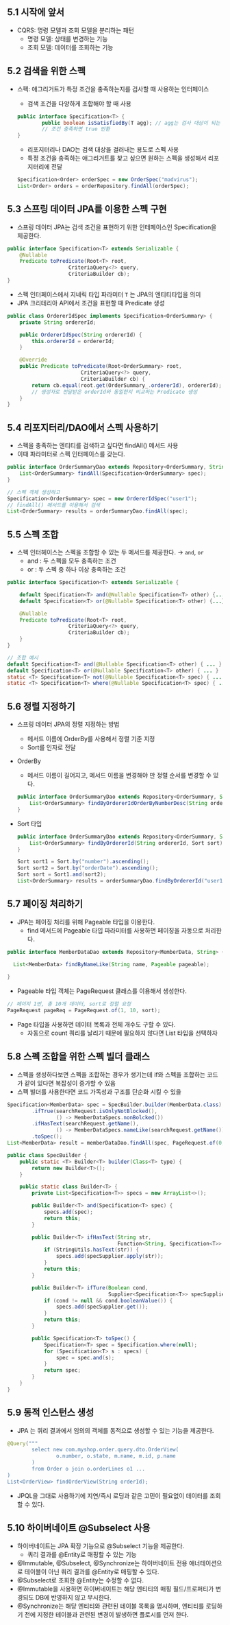 ## 5.1 시작에 앞서

- CQRS: 명령 모델과 조회 모델을 분리하는 패턴
    - 명령 모델: 상태를 변경하는 기능
    - 조회 모델: 데이터를 조회하는 기능

## 5.2 검색을 위한 스펙

- 스펙: 애그리거트가 특정 조건을 충족하는지를 검사할 때 사용하는 인터페이스
    - 검색 조건을 다양하게 조합해야 할 때 사용
    
    ```java
    public interface Specification<T> {
    		public boolean isSatisfiedBy(T agg); // agg는 검사 대상이 되는 객체
    		// 조건 충족하면 true 반환
    }		
    ```
    
    - 리포지터리나 DAO는 검색 대상을 걸러내는 용도로 스펙 사용
    - 특정 조건을 충족하는 애그리거트를 찾고 싶으면 원하는 스펙을 생성해서 리포지터리에 전달
    
    ```java
    Specification<Order> orderSpec = new OrderSpec("madvirus");
    List<Order> orders = orderRepository.findAll(orderSpec);
    ```
    

## 5.3 스프링 데이터 JPA를 이용한 스펙 구현

- 스프링 데이터 JPA는 검색 조건을 표현하기 위한 인테페이스인 Specification을 제공한다.

```java
public interface Specification<T> extends Serializable {
	@Nullable
	Predicate toPredicate(Root<T> root, 
    				CriteriaQuery<?> query, 
    				CriteriaBuilder cb);
}
```

- 스펙 인터페이스에서 지네릭 타입 파라미터 `T` 는 JPA의 엔티티타입을 의미
- JPA 크리테리아 API에서 조건을 표현할 때 Predicate 생성

```java
public class OrdererIdSpec implements Specification<OrderSummary> {
    private String ordererId;

    public OrdererIdSpec(String ordererId) {
        this.ordererId = ordererId;
    }

    @Override
    public Predicate toPredicate(Root<OrderSummary> root,
					    CriteriaQuery<?> query,
    					CriteriaBuilder cb) {
        return cb.equal(root.get(OrderSummary_.ordererId), ordererId);
        // 생성자로 전달받은 orderId와 동일한지 비교하는 Predicate 생성
    }
}
```

## 5.4 리포지터리/DAO에서 스펙 사용하기

- 스펙을 충족하는 엔티티를 검색하고 싶다면 findAll() 메서드 사용
- 이때 파라미터로 스펙 인터페이스를 갖는다.

```java
public interface OrderSummaryDao extends Repository<OrderSummary, String> {
    List<OrderSummary> findAll(Specification<OrderSummary> spec);
}

// 스펙 객체 생성하고
Specification<OrderSummary> spec = new OrdererIdSpec("user1");
// findAll() 메서드를 이용해서 검색
List<OrderSummary> results = orderSummaryDao.findAll(spec);
```

## 5.5 스펙 조합

- 스펙 인터헤이스는 스펙을 조합할 수 있는 두 메서드를 제공한다. → `and`, `or`
    - and : 두 스펙을 모두 충족하는 조건
    - or : 두 스펙 중 하나 이상 충족하는 조건

```java
public interface Specification<T> extends Serializable {

	default Specification<T> and(@Nullable Specification<T> other) {...}
	default Specification<T> or(@Nullable Specification<T> other) {...}

	@Nullable
	Predicate toPredicate(Root<T> root, 
    				CriteriaQuery<?> query, 
    				CriteriaBuilder cb);
	}
}
```

```java
// 조합 예시
default Specification<T> and(@Nullable Specification<T> other) { ... }
default Specification<T> or(@Nullable Specification<T> other) { ... }
static <T> Specification<T> not(@Nullable Specification<T> spec) { ... }
static <T> Specification<T> where(@Nullable Specification<T> spec) { ... }
```

## 5.6 정렬 지정하기

- 스프링 데이터 JPA의 정렬 지정하는 방법
    - 메서드 이름에 OrderBy를 사용해서 정렬 기준 지정
    - Sort를 인자로 전달
- OrderBy
    - 메서드 이름이 길어지고, 메서드 이름을 변경해야 만 정렬 순서를 변경할 수 있다.
    
    ```java
    public interface OrderSummaryDao extends Repository<OrderSummary, String> {
        List<OrderSummary> findByOrdererIdOrderByNumberDesc(String ordererId);
    }    
    ```
    
- Sort 타입
    
    ```java
    public interface OrderSummaryDao extends Repository<OrderSummary, String> {
        List<OrderSummary> findByOrdererId(String ordererId, Sort sort);
    }
    
    Sort sort1 = Sort.by("number").ascending();
    Sort sort2 = Sort.by("orderDate").ascending();
    Sort sort = Sort1.and(sort2);
    List<OrderSummary> results = orderSummaryDao.findByOrdererId("user1",sort);
    ```
    

## 5.7 페이징 처리하기

- JPA는 페이징 처리를 위해 Pageable 타입을 이용한다.
    - find 메서드에 Pageable 타입 파라미터를 사용하면 페이징을 자동으로 처리한다.

```java
public interface MemberDataDao extends Repository<MemberData, String> {
    
  List<MemberData> findByNameLike(String name, Pageable pageable);

}
```

- Pageable 타입 객체는 PageRequest 클래스를 이용해서 생성한다.

```java
// 페이지 1번, 총 10개 데이터, sort로 정렬 요청
PageRequest pageReq = PageRequest.of(1, 10, sort);
```

- Page 타입을 사용하면 데이터 목록과 전체 개수도 구할 수 있다.
    - 자동으로 count 쿼리를 날리기 때문에 필요하지 않다면 List 타입을 선택하자

## 5.8 스펙 조합을 위한 스펙 빌더 클래스

- 스펙을 생성하다보면 스펙을 조합하는 경우가 생기는데 if와 스펙을 조합하는 코드가 같이 있다면 복잡성이 증가할 수 있음
- 스펙 빌더를 사용한다면 코드 가독성과 구조를 단순화 시킬 수 있을

```java
Specification<MemberData> spec = SpecBuilder.builder(MemberData.class)
		.ifTrue(searchRequest.isOnlyNotBlocked(),
				() -> MemberDataSpecs.nonBolcked())
		.ifHasText(searchRequest.getName(),
				() -> MemberDataSpecs.nameLike(searchRequest.getName()))
		.toSpec();
List<MemberData> result = memberDataDao.findAll(spec, PageRequest.of(0, 5));		
```

```java
public class SpecBuilder {
    public static <T> Builder<T> builder(Class<T> type) {
        return new Builder<T>();
    }

    public static class Builder<T> {
        private List<Specification<T>> specs = new ArrayList<>();

        public Builder<T> and(Specification<T> spec) {
            specs.add(spec);
            return this;
        }

        public Builder<T> ifHasText(String str,
                                    Function<String, Specification<T>> specSupplier) {
            if (StringUtils.hasText(str)) {
                specs.add(specSupplier.apply(str));
            }
            return this;
        }

        public Builder<T> ifTure(Boolean cond,
                                 Supplier<Specification<T>> specSupplier) {
            if (cond != null && cond.booleanValue()) {
                specs.add(specSupplier.get());
            }
            return this;
        }

        public Specification<T> toSpec() {
            Specification<T> spec = Specification.where(null);
            for (Specification<T> s : specs) {
                spec = spec.and(s);
            }
            return spec;
        }
    }
}
```

## 5.9 동적 인스턴스 생성

- JPA 는 쿼리 결과에서 임의의 객체를 동적으로 생성할 수 있는 기능을 제공한다.

```java
@Query("""
		select new com.myshop.order.query.dto.OrderView(
				o.number, o.state, m.name, m.id, p.name
		)
		from Order o join o.orderLines o1 ...
)
List<OrderView> findOrderView(String orderId);		
```

- JPQL을 그대로 사용하기에 지연/즉시 로딩과 같은 고민이 필요없이 데이터를 조회할 수 있다.

## 5.10 하이버네이트 @Subselect 사용

- 하이버네이트는 JPA 확장 기능으로 @Subselect 기능을 제공한다.
    - 쿼리 결과를 @Entity로 매핑할 수 있는 기능
- @Immutable, @Subselect, @Synchronize는 하이버네이트 전용 애너테이션으로 테이블이 아닌 쿼리 결과를 @Entity로 매핑할 수 있다.
- @Subselect로 조회한 @Entity는 수정할 수 없다.
- @Immutable을 사용하면 하이버네이트는 해당 엔티티의 매핑 필드/프로퍼티가 변경되도 DB에 반영하지 않고 무시한다.
- @Synchronize는 해당 엔티티와 관련된 테이블 목록을 명시하며, 엔티티를 로딩하기 전에 지정한 테이블과 관련된 변경이 발생하면 플로시를 먼저 한다.